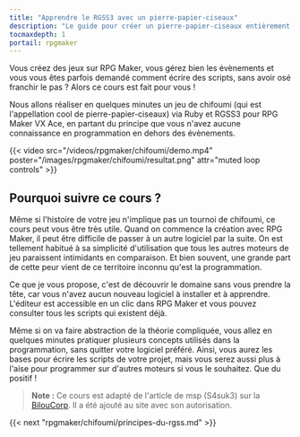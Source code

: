 ```yaml
---
title: "Apprendre le RGSS3 avec un pierre-papier-ciseaux"
description: "Le guide pour créer un pierre-papier-ciseaux entièrement en scripts sur RPG Maker VX Ace. Apprenez à scripter en Ruby et RGSS pour créer vos propres systèmes sur RPG Maker !"
tocmaxdepth: 1
portail: rpgmaker
---
```


Vous créez des jeux sur RPG Maker, vous gérez bien les évènements et vous vous êtes parfois demandé comment écrire des scripts, sans avoir osé franchir le pas ? Alors ce cours est fait pour vous !

Nous allons réaliser en quelques minutes un jeu de chifoumi (qui est l'appellation cool de pierre-papier-ciseaux) via Ruby et RGSS3 pour RPG Maker VX Ace, en partant du principe que vous n'avez aucune connaissance en programmation en dehors des évènements.

{{< video src="/videos/rpgmaker/chifoumi/demo.mp4" poster="/images/rpgmaker/chifoumi/resultat.png" attr="muted loop controls" >}}

## Pourquoi suivre ce cours ?

Même si l'histoire de votre jeu n'implique pas un tournoi de chifoumi, ce cours peut vous être très utile. Quand on commence la création avec RPG Maker, il peut être difficile de passer à un autre logiciel par la suite. On est tellement habitué à sa simplicité d'utilisation que tous les autres moteurs de jeu paraissent intimidants en comparaison. Et bien souvent, une grande part de cette peur vient de ce territoire inconnu qu'est la programmation.

Ce que je vous propose, c'est de découvrir le domaine sans vous prendre la tête, car vous n'avez aucun nouveau logiciel à installer et à apprendre. L'éditeur est accessible en un clic dans RPG Maker et vous pouvez consulter tous les scripts qui existent déjà.

Même si on va faire abstraction de la théorie compliquée, vous allez en quelques minutes pratiquer plusieurs concepts utilisés dans la programmation, sans quitter votre logiciel préféré. Ainsi, vous aurez les bases pour écrire les scripts de votre projet, mais vous serez aussi plus à l'aise pour programmer sur d'autres moteurs si vous le souhaitez. Que du positif !

> **Note :** Ce cours est adapté de l'article de msp (S4suk3) sur la [BilouCorp](http://www.biloucorp.com/creation-dun-shifumi-avec-le-rgss3-16). Il a été ajouté au site avec son autorisation.

{{< next "rpgmaker/chifoumi/principes-du-rgss.md" >}}